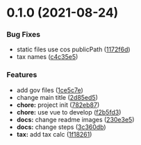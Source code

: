 # 0.1.0 (2021-08-24)


### Bug Fixes

* static files use cos publicPath ([1172f6d](https://github.com/MrGaoGang/chengdu_house_tax/commit/1172f6dd8723677957f3a8e52a35206096dcbe47))
* tax names ([c4c35e5](https://github.com/MrGaoGang/chengdu_house_tax/commit/c4c35e5b2b1e7077e6251c040b300581266f4cbd))


### Features

* add gov files ([1ce5c7e](https://github.com/MrGaoGang/chengdu_house_tax/commit/1ce5c7ef5d8effb4d81aa4e311c6f560baba2d40))
* change main title ([2d85ed5](https://github.com/MrGaoGang/chengdu_house_tax/commit/2d85ed55ec60327307b969b28ce53dea4702c12a))
* **chore:** project init ([782eb87](https://github.com/MrGaoGang/chengdu_house_tax/commit/782eb878891c95f0cc31f2457ce61b1ee74fd5b5))
* **chore:** use vue to develop ([f2b5fd3](https://github.com/MrGaoGang/chengdu_house_tax/commit/f2b5fd32bcb767041ac878f559c6c2186aecafb1))
* **docs:** change readme images ([230e3e5](https://github.com/MrGaoGang/chengdu_house_tax/commit/230e3e537c1898f533abfcd3c2423415dfdc8b62))
* **docs:** change steps ([3c360db](https://github.com/MrGaoGang/chengdu_house_tax/commit/3c360db3bdadce33ce93de3e52a437940fce17cd))
* **tax:** add tax calc ([1f18261](https://github.com/MrGaoGang/chengdu_house_tax/commit/1f18261908cb670f97755c4ffade02b9760d816a))



